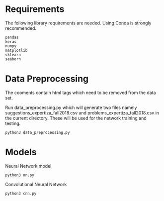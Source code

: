 # Requirements

The following library requirements are needed. Using Conda is strongly recommended.

```
pandas
keras
numpy
matplotlib
sklearn
seaborn
```

# Data Preprocessing

The cooments contain html tags which need to be removed from the data set.

Run data_preprocessing.py which will generate two files namely suggestions_expertiza_fall2018.csv and problems_expertiza_fall2018.csv in the current directory.
These will be used for the network training and testing.


```
python3 data_preprocessing.py
```

# Models

Neural Network model

```
python3 nn.py
```

Convolutional Neural Network

```
python3 cnn.py
```
